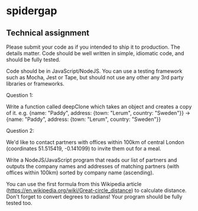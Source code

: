 # spidergap

## Technical assignment

Please submit your code as if you intended to ship it to production. The details matter. Code should be well written in simple, idiomatic code, and should be fully tested.

Code should be in JavaScript/NodeJS. You can use a testing framework such as Mocha, Jest or Tape, but should not use any other any 3rd party libraries or frameworks.

Question 1:

Write a function called deepClone which takes an object and creates a copy of it. e.g. {name: "Paddy", address: {town: "Lerum", country: "Sweden"}} -> {name: "Paddy", address: {town: "Lerum", country: "Sweden"}}

Question 2:

We'd like to contact partners with offices within 100km of central London (coordinates 51.515419, -0.141099) to invite them out for a meal.

Write a NodeJS/JavaScript program that reads our list of partners and outputs the company names and addresses of matching partners (with offices within 100km) sorted by company name (ascending).

You can use the first formula from this Wikipedia article (https://en.wikipedia.org/wiki/Great-circle_distance) to calculate distance. Don't forget to convert degrees to radians! Your program should be fully tested too.
